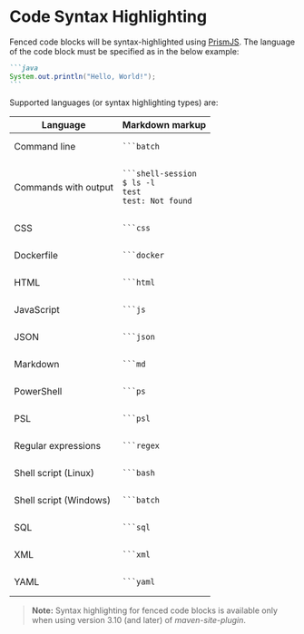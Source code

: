 # Code Syntax Highlighting

Fenced code blocks will be syntax-highlighted using [PrismJS](https://prismjs.com/). The language of the code block must be specified as in the below example:

````md
```java
System.out.println("Hello, World!");
```
````

Supported languages (or syntax highlighting types) are:

| Language | Markdown markup |
|---|---|
| Command line | <pre><code class="language-md">```batch</code></pre> |
| Commands with output | <pre><code class="language-md">```shell-session<br/>$ ls -l test<br/>test: Not found<br/></code></pre> |
| CSS | <pre><code class="language-md">```css</code></pre> |
| Dockerfile | <pre><code class="language-md">```docker</code></pre> |
| HTML | <pre><code class="language-md">```html</code></pre> |
| JavaScript | <pre><code class="language-md">```js</code></pre> |
| JSON | <pre><code class="language-md">```json</code></pre> |
| Markdown | <pre><code class="language-md">```md</code></pre> |
| PowerShell | <pre><code class="language-md">```ps</code></pre> |
| PSL | <pre><code class="language-md">```psl</code></pre> |
| Regular expressions | <pre><code class="language-md">```regex</code></pre> |
| Shell script (Linux) | <pre><code class="language-md">```bash</code></pre> |
| Shell script (Windows) | <pre><code class="language-md">```batch</code></pre> |
| SQL | <pre><code class="language-md">```sql</code></pre> |
| XML | <pre><code class="language-md">```xml</code></pre> |
| YAML | <pre><code class="language-md">```yaml</code></pre> |

> **Note:**
> Syntax highlighting for fenced code blocks is available only when using version 3.10 (and later) of *maven-site-plugin*.

